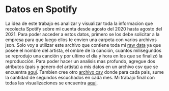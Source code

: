 # Datos en Spotify
La idea de este trabajo es analizar y visualizar toda la informacion que recolecta Spotify sobre mi cuenta desde agosto del 2020 hasta agosto del 2021. Para poder acceder a estos datos, primero se los debe solicitar a la empresa para que luego ellos te envien una carpeta con varios archivos json. Solo voy a utilizar este archivo que contiene toda mi [raw data](https://agusgonzalezc.github.io/infovis/pdata/rawdata.json) ya que posee el nombre del artista, el ombre de la canción, cuantos milisegundos se reprodujo una canción y por ultimo el dia y hora en los que se finalizó la reproducción. Para poder hacer un analisis mas profundo, agregue dos atributos (pais y genero del artista) a mis datos en un archivo csv que se encuentra [aqui](https://agusgonzalezc.github.io/infovis/pdata/datos.csv). Tambien cree otro [archivo csv](https://agusgonzalezc.github.io/infovis/pdata/paises.csv) donde para cada pais, sume la cantidad de segundos escuchados en cada mes. Mi trabajo final con todas las visualizaciones se encuentra [aqui](https://agusgonzalezc.github.io/infovis/pdata/datosenspotify.html).
